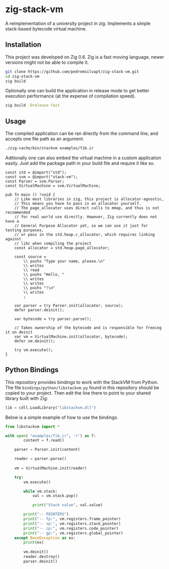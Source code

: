 # zig-stack-vm

A reimplementation of a university project in zig. Implements a simple stack-based
bytecode virtual machine.

## Installation
This project was developed on Zig 0.6. Zig is a fast moving language, newer versions
might not be able to compile it.

```bash
git clone https://github.com/pedromsilvapt/zig-stack-vm.git
cd zig-stack-vm
zig build
```

Optionally one can build the application in release mode to get better
execution performance (at the expense of compilation speed).

```bash
zig build -Drelease-fast
```

## Usage
The compiled application can be ran directly from the command line, and accepts
one file path as an argument.
```bash
./zig-cache/bin/stackvm examples/fib.ir
```

Aditionally one can also embed the virtual machine in a custom application easily.
Just add the package path in your build file and require it like so.

```zig
const std = @import("std");
const svm = @import("stack-vm");
const Parser = svm.Parser;
const VirtualMachine = svm.VirtualMachine;

pub fn main () !void {
    // Like most libraries in zig, this project is allocator-agnostic,
    // This means you have to pass in an allocator yourself.
    // The page_allocator uses direct calls to mmap, and thus is not recommended
    // for real world use directly. However, Zig currently does not have a 
    // General Purpose Allocator yet, so we can use it just for testing purposes,
    // or pass in the std.heap.c_allocator, which requires linking against 
    // libc when compiling the project
    const allocator = std.heap.page_allocator;
    
    const source = 
        \\ pushs "Type your name, please.\n"
        \\ writes
        \\ read
        \\ pushs "Hello, "
        \\ writes
        \\ writes
        \\ pushs "!\n"
        \\ writes
        ;

    var parser = try Parser.init(allocator, source);
    defer parser.deinit();

    var bytecode = try parser.parse();

    // Takes ownership of the bytecode and is responsible for freeing it on deinit
    var vm = VirtualMachine.init(allocator, bytecode);
    defer vm.deinit();

    try vm.execute();
}
```

## Python Bindings
This repository provides bindings to work with the StackVM from Python. The file
`bindings/python/libstackvm.py` found in this repository should be copied to your project.  Then edit the line there to point to your shared library built with Zig:

```python
lib = cdll.LoadLibrary("libstackvm.dll")
```

Below is a simple example of how to use the bindings.

```python
from libstackvm import *

with open( "examples/fib.ir", 'r') as f:
        content = f.read()

    parser = Parser.init(content)

    reader = parser.parse()
    
    vm = VirtualMachine.init(reader)

    try:
        vm.execute()

        while vm.stack:
            val = vm.stack.pop()

            print("Stack value", val.value)

        print("-- POINTERS")
        print("-- fp:", vm.registers.frame_pointer)
        print("-- sp:", vm.registers.stack_pointer)
        print("-- cp:", vm.registers.code_pointer)
        print("-- gp:", vm.registers.global_pointer)
    except BaseException as ex:
        print(ex)
        
        vm.deinit()
        reader.destroy()
        parser.deinit()
```